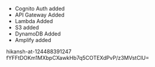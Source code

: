 - Cognito Auth added
- API Gateway Added
- Lambda Added
- S3 added
- DynamoDB Added
- Amplify added

hikansh-at-124488391247
fYFFtDOKm1MXbpCXawkHb7q5COTEXdPvP/z3MVstClU=